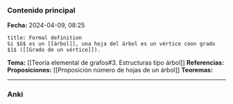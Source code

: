 ### Contenido principal

**Fecha:** 2024-04-09, 08:25

```ad-formal
title: Formal definition
Si $G$ es un [[árbol]], una hoja del árbol es un vértice coon grado $1$ ([[Grado de un vértice]]).
```

**Tema:** [[Teoría elemental de grafos#3. Estructuras tipo árbol]]
**Referencias:**
**Proposiciones:** [[Proposición número de hojas de un árbol]]
**Teoremas:**

---
### Anki
